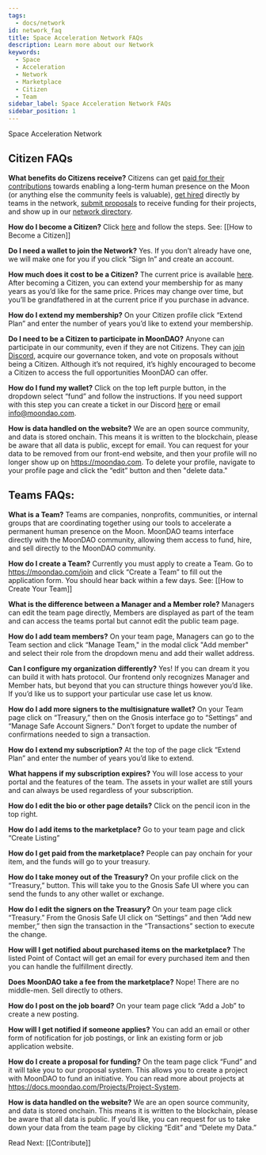 ```yaml
---
tags:
  - docs/network
id: network_faq
title: Space Acceleration Network FAQs
description: Learn more about our Network
keywords:
  - Space
  - Acceleration
  - Network
  - Marketplace
  - Citizen
  - Team
sidebar_label: Space Acceleration Network FAQs
sidebar_position: 1
---
```


Space Acceleration Network

## Citizen FAQs

**What benefits do Citizens receive?**
Citizens can get [paid for their contributions](https://moondao.com/contribute) towards enabling a long-term human presence on the Moon (or anything else the community feels is valuable), [get hired](https://moondao.com/jobs) directly by teams in the network, [submit proposals](https://moondao.com/submit) to receive funding for their projects, and show up in our [network directory](https://moondao.com/citizens).

**How do I become a Citizen?**
Click [here](https://moondao.com/citizen) and follow the steps. See: [[How to Become a Citizen]]

**Do I need a wallet to join the Network?**
Yes. If you don’t already have one, we will make one for you if you click “Sign In” and create an account.

**How much does it cost to be a Citizen?**
The current price is available [here](https://moondao.com/join). After becoming a Citizen, you can extend your membership for as many years as you’d like for the same price. Prices may change over time, but you’ll be grandfathered in at the current price if you purchase in advance.

**How do I extend my membership?**
On your Citizen profile click “Extend Plan” and enter the number of years you’d like to extend your membership.

**Do I need to be a Citizen to participate in MoonDAO?**
Anyone can participate in our community, even if they are not Citizens. They can [join Discord](https://discord.gg/moondao), acquire our governance token, and vote on proposals without being a Citizen. Although it’s not required, it’s highly encouraged to become a Citizen to access the full opportunities MoonDAO can offer.

**How do I fund my wallet?**
Click on the top left purple button, in the dropdown select “fund” and follow the instructions. If you need support with this step you can create a ticket in our Discord [here](https://discord.com/channels/914720248140279868/1212113005836247050) or email info@moondao.com.

**How is data handled on the website?**
We are an open source community, and data is stored onchain. This means it is written to the blockchain, please be aware that all data is public, except for email. You can request for your data to be removed from our front-end website, and then your profile will no longer show up on https://moondao.com. To delete your profile, navigate to your profile page and click the “edit” button and then "delete data."




## Teams FAQs:


**What is a Team?**
Teams are companies, nonprofits, communities, or internal groups that are coordinating together using our tools to accelerate a permanent human presence on the Moon. MoonDAO teams interface directly with the MoonDAO community, allowing them access to fund, hire, and sell directly to the MoonDAO community.

**How do I create a Team?**
Currently you must apply to create a Team. Go to https://moondao.com/join and click “Create a Team” to fill out the application form. You should hear back within a few days. See: [[How to Create Your Team]]

**What is the difference between a Manager and a Member role?**
Managers can edit the team page directly, Members are displayed as part of the team and can access the teams portal but cannot edit the public team page.

**How do I add team members?**
On your team page, Managers can go to the Team section and click “Manage Team," in the modal click "Add member" and select their role from the dropdown menu and add their wallet address.

**Can I configure my organization differently?**
Yes! If you can dream it you can build it with hats protocol. Our frontend only recognizes Manager and Member hats, but beyond that you can structure things however you’d like. If you’d like us to support your particular use case let us know.

**How do I add more signers to the multisignature wallet?**
On your Team page click on “Treasury,” then on the Gnosis interface go to “Settings” and “Manage Safe Account Signers.” Don’t forget to update the number of confirmations needed to sign a transaction.

**How do I extend my subscription?**
At the top of the page click “Extend Plan” and enter the number of years you’d like to extend.

**What happens if my subscription expires?**
You will lose access to your portal and the features of the team. The assets in your wallet are still yours and can always be used regardless of your subscription.

**How do I edit the bio or other page details?**
Click on the pencil icon in the top right.

**How do I add items to the marketplace?**
Go to your team page and click “Create Listing” 

**How do I get paid from the marketplace?**
People can pay onchain for your item, and the funds will go to your treasury.

**How do I take money out of the Treasury?**
On your profile click on the “Treasury,” button. This will take you to the Gnosis Safe UI where you can send the funds to any other wallet or exchange.

**How do I edit the signers on the Treasury?**
On your team page click “Treasury.” From the Gnosis Safe UI click on “Settings” and then “Add new member,” then sign the transaction in the “Transactions” section to execute the change.

**How will I get notified about purchased items on the marketplace?**
The listed Point of Contact will get an email for every purchased item and then you can handle the fulfillment directly.

**Does MoonDAO take a fee from the marketplace?**
Nope! There are no middle-men. Sell directly to others.

**How do I post on the job board?**
On your team page click “Add a Job” to create a new posting.

**How will I get notified if someone applies?**
You can add an email or other form of notification for job postings, or link an existing form or job application website.

**How do I create a proposal for funding?**
On the team page click “Fund” and it will take you to our proposal system. This allows you to create a project with MoonDAO to fund an initiative. You can read more about projects at https://docs.moondao.com/Projects/Project-System.

**How is data handled on the website?**
We are an open source community, and data is stored onchain. This means it is written to the blockchain, please be aware that all data is public. If you’d like, you can request for us to take down your data from the team page by clicking “Edit” and “Delete my Data.”


Read Next: [[Contribute]]
